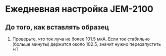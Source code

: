 # Ежедневная настройка JEM-2100

## До того, как вставлять образец

1. Проверьте, что ток луча не более 101.5 мкА. Если ток стабильно (больше минуты) держится около 102.5, значит нужно перезапустить HT
